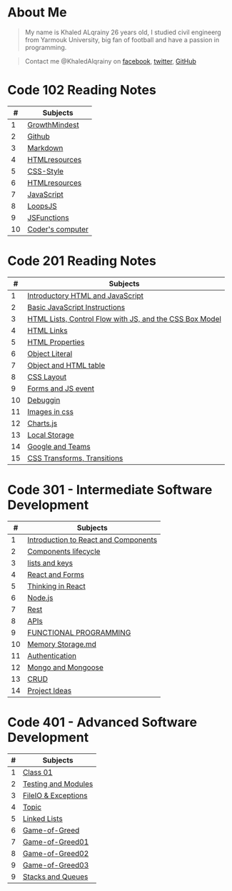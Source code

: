 # About Me
> My name is Khaled ALqrainy 26 years old, I studied civil engineerg from Yarmouk University, big fan of football and have a passion in programming.

> Contact me @KhaledAlqrainy on [facebook](/Facebook.com), [twitter](/twitter.com), [GitHub](github.com)


# Code 102 Reading Notes

| #    |    Subjects    |
| ---- | ----------------------------------- |
|  1   | [GrowthMindest](/GrowthMindest.md)  |
|  2   | [Github](/GitHub.md)                |
|  3   | [Markdown](/Markdown.md)            |
|  4   | [HTMLresources](/HTMLresources.md)  |
|  5   | [CSS-Style](/CSS-Style.md)          |
|  6   | [HTMLresources](/HTMLresources.md)  |
|  7   | [JavaScript](/JavaScript.md)        |
|  8   | [LoopsJS](/LoopsJS.md)              |
|  9   | [JSFunctions](/JSFunctions.md)      |
|  10  | [Coder's computer](/codercomputer.md)|


# Code 201 Reading Notes

| #    |    Subjects    |
| ---- | ----------------------------------- |
|  1   |  [Introductory HTML and JavaScript](/class01.md) |
|  2   | [Basic JavaScript Instructions](/class02.md)  |
|  3   | [HTML Lists, Control Flow with JS, and the CSS Box Model](/HTMLLists.md)  |
|  4   | [HTML Links](/HTMLLinks.md)  |
|  5   |  [HTML Properties](/HTMLproperties.md) |
|  6   | [Object Literal](/Objectliteral.md)  |
|  7   | [Object and HTML table](/HTMLtableandObject.md)  |
|  8   | [CSS Layout](/Layout.md)  |
|  9   | [Forms and JS event](/FormandEvents.md)  |
|  10  | [Debuggin](/debugging.md)  |
|  11  | [Images in css](/images.md)  |
|  12  | [Charts.js](/ChartandCanvas.md)  |
|  13  | [Local Storage](/LocalStorage.md)  |
|  14  | [Google and Teams](/GoogleandTeams.md)  |
|  15   | [CSS Transforms, Transitions](/CSSTransforms.md)  |

# Code 301 - Intermediate Software Development

| #    |    Subjects    |
| ---- | ----------------------------------- |
|  1   |  [Introduction to React and Components](/into-to-react.md) |
|  2   |  [Components lifecycle](/Components-lifecycle.md) |
|  3   |  [lists and keys](/Lists-Keys.md) |
|  4   |  [React and Forms](/React-and-Forms.md) |
|  5   |  [Thinking in React](/Thinking-in-React.md) |
|  6   |  [Node.js](/nodejs.md) |
|  7   |  [Rest](/rest.md) |
|  8   |  [APIs](/APIs.md) |
|  9   |  [FUNCTIONAL PROGRAMMING](/FUNCTIONAL-PROGRAMMING.md) |
|  10   |  [Memory Storage.md](/memory-storage.md) | 
|  11   |  [Authentication](/Authentication.md) |
|  12   |  [Mongo and Mongoose](/Mongo-and-Mongoose.md) |
|  13   |  [CRUD](/CRUD.md) |
|  14   |  [Project Ideas](/Project-Ideas.md) |

# Code 401 - Advanced Software Development

| #    |    Subjects    |
| ---- | ----------------------------------- |
|  1   |  [Class 01](/Class01.md) |
|  2   |  [Testing and Modules](/Testing-and-Modules.md) |
|  3   |  [FileIO & Exceptions](/FileIO-Exceptions.md) |
|  4   |  [Topic](/Topic.md) | 
|  5   |  [Linked Lists](/Linked-Lists.md) |
|  6   |  [Game-of-Greed](/Game-of-Greed.md) |
|  7   |  [Game-of-Greed01](/Game-of-Greed01.md) |
|  8   |  [Game-of-Greed02](/Game-of-Greed02.md) |
|  9   |  [Game-of-Greed03](/Game-of-Greed03.md) |
|  9   |  [Stacks and Queues](/Stacks-and-Queues.md) |

